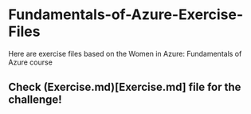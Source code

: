 # Fundamentals-of-Azure-Exercise-Files
Here are exercise files based on the Women in Azure: Fundamentals of Azure course 
## Check (Exercise.md)[Exercise.md] file for the challenge!
